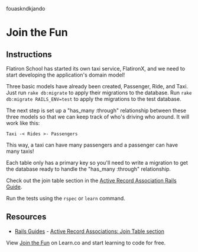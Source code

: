 fouaskndkjando

# Join the Fun

## Instructions

Flatiron School has started its own taxi service, FlatironX, and we need to
start developing the application's domain model!

Three basic models have already been created, Passenger, Ride, and Taxi. Just run
`rake db:migrate` to apply their migrations to the database. Run `rake db:migrate RAILS_ENV=test` to apply the migrations to the test database.

The next step is set up a "has_many :through" relationship between
these three models so that we can keep track of who's driving who around.
It will work like this:

`Taxi -< Rides >- Passengers`

This way, a taxi can have many passengers and a passenger can have many taxis!

Each table only has a primary key so you'll need to write a migration to
get the database ready to handle the "has_many :through" relationship.

Check out the join table section in the [Active Record Association Rails Guide](http://guides.rubyonrails.org/association_basics.html#the-has-many-through-association).

Run the tests using the `rspec` or `learn` command.

## Resources
* [Rails Guides](http://guides.rubyonrails.org/) - [Active Record Associations: Join Table section](http://guides.rubyonrails.org/association_basics.html#the-has-many-through-association)

<p data-visibility='hidden'>View <a href='https://learn.co/lessons/join-the-fun-rails' title='Join the Fun'>Join the Fun</a> on Learn.co and start learning to code for free.</p>
